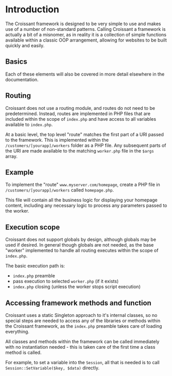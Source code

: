# Introduction

The Croissant framework is designed to be very simple to use and makes use of a number of non-standard patterns. Calling Croissant a framework is actually a bit of a misnomer, as in reality it is a collection of simple functions available within a classic OOP arrangement, allowing for websites to be built quickly and easily.

## Basics
Each of these elements will also be covered in more detail elsewhere in the documentation.

## Routing
Croissant does not use a routing module, and routes do not need to be predetermined. Instead, routes are implemented in PHP files that are included within the scope of `index.php` and have access to all variables available to `index.php`.

At a basic level, the top level "route" matches the first part of a URI passed to the framework. This is implemented within the `/customers/[yourapp]/workers` folder as a PHP file. Any subsequent parts of the URI are made available to the matching `worker.php` file in the `$args` array.

## Example
To implement the "route" `www.myserver.com/homepage`, create a PHP file in `/customers/[yourapp]/workers` called `homepage.php`.

This file will contain all the business logic for displaying your homepage content, including any necessary logic to process any parameters passed to the worker.

## Execution scope
Croissant does not support globals by design, although globals may be used if desired. In general though globals are not needed, as the base "worker" implemented to handle all routing executes within the scope of `index.php`.

The basic execution path is:

* `index.php` preamble
* pass execution to selected `worker.php` (if it exists)
* `index.php` closing (unless the worker stops script execution)

## Accessing framework methods and function
Croissant uses a static Singleton approach to it's internal classes, so no special steps are needed to access any of the libraries or methods within the Croissant framework, as the `index.php` preamble takes care of loading everything.

All classes and methods within the framework can be called immediately with no instantiation needed - this is taken care of the first time a class method is called.

For example, to set a variable into the `Session`, all that is needed is to call `Session::SetVariable($key, $data)` directly.